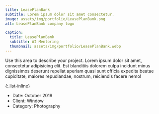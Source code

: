 ```yaml
---
title: LeasePlanBank
subtitle: Lorem ipsum dolor sit amet consectetur.
image: assets/img/portfolio/LeasePlanBank.png
alt: LeasePlanBank company logo

caption:
  title: LeasePlanBank
  subtitle: AI Mentoring
  thumbnail: assets/img/portfolio/LeasePlanBank.webp
---
```

Use this area to describe your project. Lorem ipsum dolor sit amet, consectetur adipisicing elit. Est blanditiis dolorem culpa incidunt minus dignissimos deserunt repellat aperiam quasi sunt officia expedita beatae cupiditate, maiores repudiandae, nostrum, reiciendis facere nemo!

{:.list-inline}
- Date: October 2019
- Client: Window
- Category: Photography

